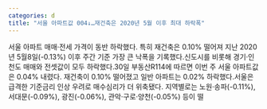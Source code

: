 ```yaml
---
categories: d
title: "서울 아파트값 004↓…재건축은 2020년 5월 이후 최대 하락폭"
---
```

서울 아파트 매매·전세 가격이 동반 하락했다. 특히 재건축은 0.10% 떨어져 지난 2020년 5월8일(-0.13%) 이후 주간 기준 가장 큰 낙폭을 기록했다.신도시를 비롯해 경기·인천도 매매와 전셋값이 모두 하락했다.30일 부동산R114에 따르면 이번 주 서울 아파트값은 0.04% 내렸다. 재건축이 0.10% 떨어졌고 일반 아파트는 0.02% 하락했다.서울은 급격한 기준금리 인상 우려로 매수심리가 더 위축됐다. 지역별로는 노원·송파(-0.11%), 서대문(-0.09%), 광진(-0.06%), 관악·구로·양천(-0.05%) 등이 떨